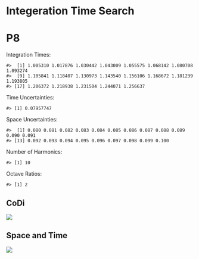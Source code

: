 Integeration Time Search
================

# P8

Integration Times:

    #>  [1] 1.005310 1.017876 1.030442 1.043009 1.055575 1.068142 1.080708 1.093274
    #>  [9] 1.105841 1.118407 1.130973 1.143540 1.156106 1.168672 1.181239 1.193805
    #> [17] 1.206372 1.218938 1.231504 1.244071 1.256637

Time Uncertainties:

    #> [1] 0.07957747

Space Uncertainties:

    #>  [1] 0.080 0.081 0.082 0.083 0.084 0.085 0.086 0.087 0.088 0.089 0.090 0.091
    #> [13] 0.092 0.093 0.094 0.095 0.096 0.097 0.098 0.099 0.100

Number of Harmonics:

    #> [1] 10

Octave Ratios:

    #> [1] 2

## CoDi

![](../figures/integration_time_search/_CoDi-1.png)<!-- -->

## Space and Time

![](../figures/integration_time_search/_Spacetime-1.png)<!-- -->
